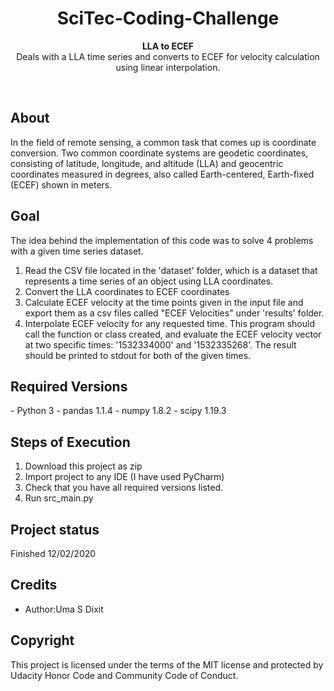 <h1 align="center">SciTec-Coding-Challenge</h1>
<p align="center"><strong>LLA to ECEF</strong>
<br>Deals with a LLA time series and converts to ECEF for velocity calculation using linear interpolation.</p>
<br/>
<h2>About</h2>
  In the field of remote sensing, a common task that comes up is coordinate conversion. Two common coordinate systems are geodetic coordinates, consisting of     latitude, longitude, and altitude (LLA) and geocentric coordinates measured in degrees, also called Earth-centered, Earth-fixed (ECEF) shown in meters.

<h2>Goal</h2>
The idea behind the implementation of this code was to solve 4 problems with a given time series dataset.

1. Read the CSV file located in the 'dataset' folder, which is a dataset that represents a time series of an object using LLA coordinates. 
2. Convert the LLA coordinates to ECEF coordinates
3. Calculate ECEF velocity at the time points given in the input file and export them as a csv files called "ECEF Velocities" under 'results' folder.
4. Interpolate ECEF velocity for any requested time. This program should call the function or class created, and evaluate the ECEF velocity vector at two specific times: '1532334000' and '1532335268'. The result should be printed to stdout for both of the given times. 

<h2>Required Versions</h2>
- Python 3
- pandas 1.1.4
- numpy 1.8.2
- scipy 1.19.3

<h2>Steps of Execution</h2>

1. Download this project as zip
2. Import project to any IDE (I have used PyCharm)
3. Check that you have all required versions listed. 
4. Run src_main.py

<h2>Project status</h2>
Finished 12/02/2020

<h2>Credits</h2>

- Author:Uma S Dixit

<h2>Copyright</h2>
This project is licensed under the terms of the MIT license and protected by Udacity Honor Code and Community Code of Conduct.
